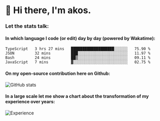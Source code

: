 # 👋 Hi there, I'm akos. 


### Let the stats talk:


#### In which language I code (or edit) day by day (powered by Wakatime): 

<!--START_SECTION:waka-->
```text
TypeScript   3 hrs 27 mins   ███████████████████░░░░░░   75.90 % 
JSON         32 mins         ███░░░░░░░░░░░░░░░░░░░░░░   11.97 % 
Bash         24 mins         ██▒░░░░░░░░░░░░░░░░░░░░░░   09.11 % 
JavaScript   7 mins          ▓░░░░░░░░░░░░░░░░░░░░░░░░   02.75 % 
```
<!--END_SECTION:waka-->

#### On my open-source contribution here on Github:
 
![GitHub stats](https://github-readme-stats.vercel.app/api?username=akosbalasko)

#### In a large scale let me show a chart about the transformation of my experience over years:   

![Experience](https://cr-skills-chart-widget.azurewebsites.net/api/api?username=akosbalasko)
